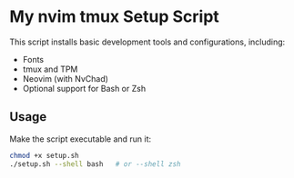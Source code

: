 # My nvim tmux Setup Script

This script installs basic development tools and configurations, including:

- Fonts
- tmux and TPM
- Neovim (with NvChad)
- Optional support for Bash or Zsh

## Usage

Make the script executable and run it:

```bash
chmod +x setup.sh
./setup.sh --shell bash   # or --shell zsh


